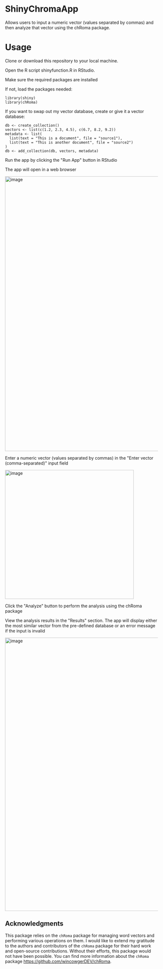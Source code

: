 # ShinyChromaApp
Allows users to input a numeric vector (values separated by commas) and then analyze that vector using the chRoma package. 

# Usage 

Clone or download this repository to your local machine.

Open the R script shinyfunction.R in RStudio.

Make sure the required packages are installed

If not, load the packages needed:

```
library(shiny)
library(chRoma)

```
If you want to swap out my vector database, create or give it a vector database:

```
db <- create_collection()
vectors <- list(c(1.2, 2.3, 4.5), c(6.7, 8.2, 9.2))
metadata <- list(
  list(text = "This is a document", file = "source1"),
  list(text = "This is another document", file = "source2")
)
db <- add_collection(db, vectors, metadata)

```
Run the app by clicking the "Run App" button in RStudio

The app will open in a web browser

<img width="903" alt="image" src="https://github.com/fsteezy/ShinyChromaApp/assets/142864173/44e0a1fe-11bd-4a6a-8d7a-6936a2c9c9da">

Enter a numeric vector (values separated by commas) in the "Enter vector (comma-separated)" input field

<img width="424" alt="image" src="https://github.com/fsteezy/ShinyChromaApp/assets/142864173/adc410c0-9e44-4a7e-b0a2-d270a80a10d2">

Click the "Analyze" button to perform the analysis using the chRoma package

View the analysis results in the "Results" section. The app will display either the most similar vector from the pre-defined database or an error message if the input is invalid

<img width="898" alt="image" src="https://github.com/fsteezy/ShinyChromaApp/assets/142864173/8d037a04-0a32-430d-b99b-519a18944856">

## Acknowledgments
This package relies on the `chRoma` package for managing word vectors and performing various operations on them. I would like to extend my gratitude to the authors and contributors of the `chRoma` package for their hard work and open-source contributions. Without their efforts, this package would not have been possible. You can find more information about the `chRoma` package https://github.com/wincowgerDEV/chRoma.




